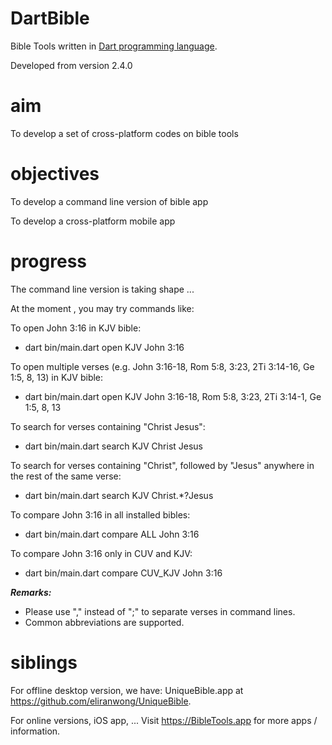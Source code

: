 # DartBible
Bible Tools written in <a href="dart.dev">Dart programming language</a>.

Developed from version 2.4.0

# aim
To develop a set of cross-platform codes on bible tools

# objectives
To develop a command line version of bible app

To develop a cross-platform mobile app

# progress
The command line version is taking shape ...

At the moment , you may try commands like:

To open John 3:16 in KJV bible:
* dart bin/main.dart open KJV John 3:16

To open multiple verses (e.g. John 3:16-18, Rom 5:8, 3:23, 2Ti 3:14-16, Ge 1:5, 8, 13) in KJV bible:
* dart bin/main.dart open KJV John 3:16-18, Rom 5:8, 3:23, 2Ti 3:14-1, Ge 1:5, 8, 13

To search for verses containing "Christ Jesus":
* dart bin/main.dart search KJV Christ Jesus

To search for verses containing "Christ", followed by "Jesus" anywhere in the rest of the same verse:
* dart bin/main.dart search KJV Christ.*?Jesus

To compare John 3:16 in all installed bibles:
* dart bin/main.dart compare ALL John 3:16

To compare John 3:16 only in CUV and KJV:
* dart bin/main.dart compare CUV_KJV John 3:16

<i><b>Remarks:</b></i>
* Please use "," instead of ";" to separate verses in command lines.
* Common abbreviations are supported.

# siblings
For offline desktop version, we have:
UniqueBible.app at <a href="https://github.com/eliranwong/UniqueBible">https://github.com/eliranwong/UniqueBible</a>.

For online versions, iOS app, ...
Visit <a href="https://BibleTools.app">https://BibleTools.app</a> for more apps / information.
